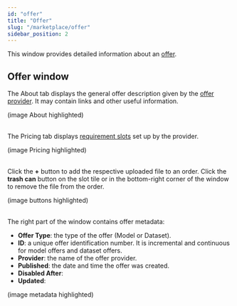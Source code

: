 ```yaml
---
id: "offer"
title: "Offer"
slug: "/marketplace/offer"
sidebar_position: 2
---
```


This window provides detailed information about an [offer](/developers/fundamentals/offers/).

## Offer window

The About tab displays the general offer description given by the [offer provider](/developers/fundamentals/offers#providers). It may contain links and other useful information.

(image About highlighted)
<br/>
<br/>

The Pricing tab displays [requirement slots](/developers/fundamentals/slots) set up by the provider.

(image Pricing highlighted)
<br/>
<br/>

Click the **+** button to add the respective uploaded file to an order. Click the **trash can** button on the slot tile or in the bottom-right corner of the window to remove the file from the order.

(image buttons highlighted)
<br/>
<br/>

The right part of the window contains offer metadata:

- **Offer Type**: the type of the offer (Model or Dataset).
- **ID**: a unique offer identification number. It is incremental and continuous for model offers and dataset offers.
- **Provider**: the name of the offer provider.
- **Published**: the date and time the offer was created.
- **Disabled After**: 
- **Updated**: 

(image metadata highlighted)
<br/>